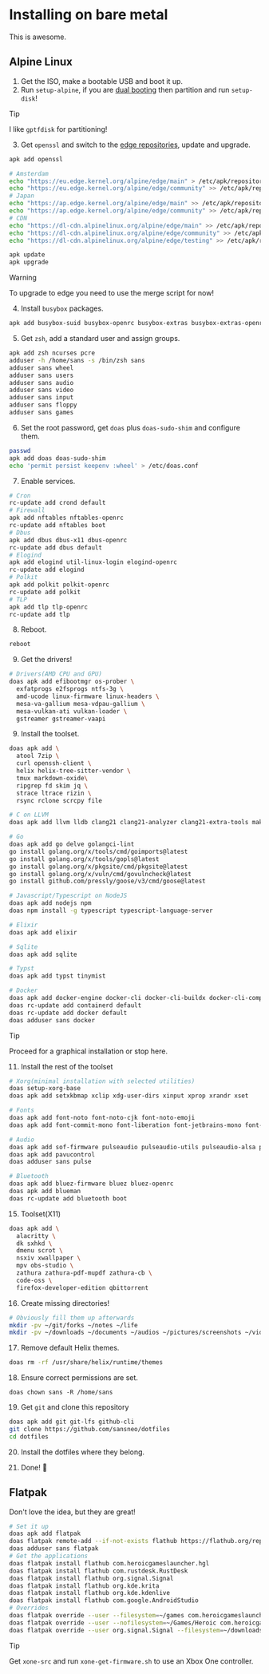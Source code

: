 # Installing on bare metal
This is awesome.

## Alpine Linux
1. Get the ISO, make a bootable USB and boot it up.
2. Run `setup-alpine`, if you are [dual booting](https://wiki.alpinelinux.org/wiki/Dualbooting) then partition and run `setup-disk`!

> [!TIP]
> I like `gptfdisk` for partitioning!

3. Get `openssl` and switch to the [edge repositories](https://wiki.alpinelinux.org/wiki/Repositories), update and upgrade.
```sh
apk add openssl
```
```sh
# Amsterdam
echo "https://eu.edge.kernel.org/alpine/edge/main" > /etc/apk/repositories
echo "https://eu.edge.kernel.org/alpine/edge/community" >> /etc/apk/repositories
# Japan
echo "https://ap.edge.kernel.org/alpine/edge/main" >> /etc/apk/repositories
echo "https://ap.edge.kernel.org/alpine/edge/community" >> /etc/apk/repositories
# CDN
echo "https://dl-cdn.alpinelinux.org/alpine/edge/main" >> /etc/apk/repositories
echo "https://dl-cdn.alpinelinux.org/alpine/edge/community" >> /etc/apk/repositories
echo "https://dl-cdn.alpinelinux.org/alpine/edge/testing" >> /etc/apk/repositories
```
```sh
apk update
apk upgrade
```
> [!WARNING]
> To upgrade to edge you need to use the merge script for now!

4. Install `busybox` packages.
```sh
apk add busybox-suid busybox-openrc busybox-extras busybox-extras-openrc
```

5. Get `zsh`, add a standard user and assign groups.
```sh
apk add zsh ncurses pcre
adduser -h /home/sans -s /bin/zsh sans
adduser sans wheel
adduser sans users
adduser sans audio
adduser sans video
adduser sans input
adduser sans floppy
adduser sans games
```

6. Set the root password, get `doas` plus `doas-sudo-shim` and configure them.
```sh
passwd
apk add doas doas-sudo-shim
echo 'permit persist keepenv :wheel' > /etc/doas.conf
```

7. Enable services.
```sh
# Cron
rc-update add crond default
# Firewall
apk add nftables nftables-openrc
rc-update add nftables boot
# Dbus
apk add dbus dbus-x11 dbus-openrc
rc-update add dbus default
# Elogind
apk add elogind util-linux-login elogind-openrc
rc-update add elogind
# Polkit
apk add polkit polkit-openrc
rc-update add polkit
# TLP
apk add tlp tlp-openrc
rc-update add tlp
```

8. Reboot.
```sh
reboot
```

9. Get the drivers!
```sh
# Drivers(AMD CPU and GPU)
doas apk add efibootmgr os-prober \
  exfatprogs e2fsprogs ntfs-3g \
  amd-ucode linux-firmware linux-headers \
  mesa-va-gallium mesa-vdpau-gallium \
  mesa-vulkan-ati vulkan-loader \
  gstreamer gstreamer-vaapi
```

9. Install the toolset.
```sh
doas apk add \
  atool 7zip \
  curl openssh-client \
  helix helix-tree-sitter-vendor \
  tmux markdown-oxide\
  ripgrep fd skim jq \
  strace ltrace rizin \
  rsync rclone scrcpy file
```
```sh
# C on LLVM  
doas apk add llvm lldb clang21 clang21-analyzer clang21-extra-tools make
```
```sh
# Go
doas apk add go delve golangci-lint
go install golang.org/x/tools/cmd/goimports@latest
go install golang.org/x/tools/gopls@latest
go install golang.org/x/pkgsite/cmd/pkgsite@latest
go install golang.org/x/vuln/cmd/govulncheck@latest
go install github.com/pressly/goose/v3/cmd/goose@latest
```
```sh
# Javascript/Typescript on NodeJS
doas apk add nodejs npm
doas npm install -g typescript typescript-language-server
```
```sh
# Elixir
doas apk add elixir
```
```sh
# Sqlite
doas apk add sqlite
```
```sh
# Typst
doas apk add typst tinymist
```
```sh
# Docker
doas apk add docker-engine docker-cli docker-cli-buildx docker-cli-compose docker-openrc
doas rc-update add containerd default
doas rc-update add docker default
doas adduser sans docker
```

> [!TIP]
> Proceed for a graphical installation or stop here.

11. Install the rest of the toolset
```sh
# Xorg(minimal installation with selected utilities)
doas setup-xorg-base
doas apk add setxkbmap xclip xdg-user-dirs xinput xprop xrandr xset
```
```sh
# Fonts
doas apk add font-noto font-noto-cjk font-noto-emoji
doas apk add font-commit-mono font-liberation font-jetbrains-mono font-mononoki
```
```sh
# Audio
doas apk add sof-firmware pulseaudio pulseaudio-utils pulseaudio-alsa pulseaudio-bluez pulseaudio-openrc
doas apk add pavucontrol
doas adduser sans pulse
```
```sh
# Bluetooth
doas apk add bluez-firmware bluez bluez-openrc
doas apk add blueman
doas rc-update add bluetooth boot
```

15. Toolset(X11)
```sh
doas apk add \
  alacritty \
  dk sxhkd \
  dmenu scrot \
  nsxiv xwallpaper \
  mpv obs-studio \
  zathura zathura-pdf-mupdf zathura-cb \
  code-oss \
  firefox-developer-edition qbittorrent
```

16. Create missing directories!
```sh
# Obviously fill them up afterwards
mkdir -pv ~/git/forks ~/notes ~/life
mkdir -pv ~/downloads ~/documents ~/audios ~/pictures/screenshots ~/videos ~/games
```

17. Remove default Helix themes.
```sh
doas rm -rf /usr/share/helix/runtime/themes
```

18. Ensure correct permissions are set.
```
doas chown sans -R /home/sans
```

19. Get `git` and clone this repository
```sh
doas apk add git git-lfs github-cli
git clone https://github.com/sansneo/dotfiles
cd dotfiles
```

20. Install the dotfiles where they belong.

21. Done! 🎉

## Flatpak
Don't love the idea, but they are great!
```sh
# Set it up
doas apk add flatpak
doas flatpak remote-add --if-not-exists flathub https://flathub.org/repo/flathub.flatpakrepo
doas adduser sans flatpak
# Get the applications
doas flatpak install flathub com.heroicgameslauncher.hgl
doas flatpak install flathub com.rustdesk.RustDesk
doas flatpak install flathub org.signal.Signal
doas flatpak install flathub org.kde.krita
doas flatpak install flathub org.kde.kdenlive
doas flatpak install flathub com.google.AndroidStudio
# Overrides
doas flatpak override --user --filesystem=~/games com.heroicgameslauncher.hgl
doas flatpak override --user --nofilesystem=~/Games/Heroic com.heroicgameslauncher.hgl
doas flatpak override --user org.signal.Signal --filesystem=~/downloads
```
> [!TIP]
> Get `xone-src` and run `xone-get-firmware.sh` to use an Xbox One controller.
